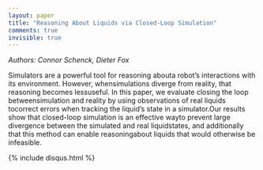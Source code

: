 ```yaml
---
layout: paper
title: "Reasoning About Liquids via Closed-Loop Simulation"
comments: true
invisible: true
---
```


<p class="text-left"><i>Authors: Connor Schenck, Dieter Fox</i></p>

Simulators are a powerful tool for reasoning abouta robot&#8217;s interactions with its environment. However, whensimulations diverge from reality, that reasoning becomes lessuseful. In this paper, we evaluate closing the loop betweensimulation and reality by using observations of real liquids tocorrect errors when tracking the liquid&#8217;s state in a simulator.Our results show that closed-loop simulation is an effective wayto prevent large divergence between the simulated and real liquidstates, and additionally that this method can enable reasoningabout liquids that would otherwise be infeasible.

{% include disqus.html %}